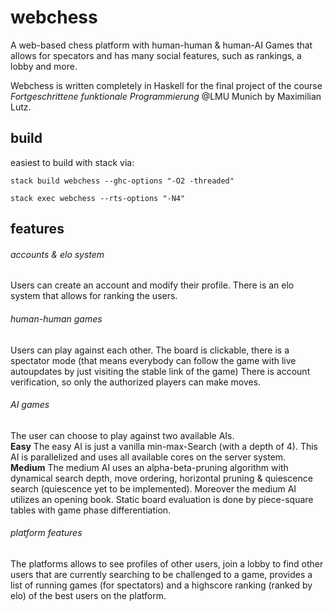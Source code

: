 # webchess
A web-based chess platform with human-human & human-AI Games that allows for specators and has many social features, such as rankings, a lobby and more.

Webchess is written completely in Haskell for the final project of the course *Fortgeschrittene funktionale Programmierung* @LMU Munich by Maximilian Lutz.

## build
easiest to build with stack via:
```
stack build webchess --ghc-options "-O2 -threaded"
```
```
stack exec webchess --rts-options "-N4"
```

## features

###### accounts & elo system
Users can create an account and modify their profile. There is an elo system that allows for ranking the users.
###### human-human games
Users can play against each other. The board is clickable, there is a spectator mode (that means everybody can follow the game with live autoupdates by just visiting the stable link of the game) There is account verification, so only the authorized players can make moves.
###### AI games
The user can choose to play against two available AIs.\
**Easy** The easy AI is just a vanilla min-max-Search (with a depth of 4). This AI is parallelized and uses all available cores on the server system.\
**Medium** The medium AI uses an alpha-beta-pruning algorithm with dynamical search depth, move ordering, horizontal pruning & quiescence search (quiescence yet to be implemented). Moreover the medium AI utilizes an opening book. Static board evaluation is done by piece-square tables with game phase differentiation.
###### platform features
The platforms allows to see profiles of other users, join a lobby to find other users that are currently searching to be challenged to a game, provides a list of running games (for spectators) and a highscore ranking (ranked by elo) of the best users on the platform.
